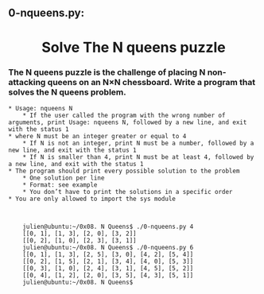 ## 0-nqueens.py:

<h1 style="text-align: center">Solve The N queens puzzle</h1>

### The N queens puzzle is the challenge of placing N non-attacking queens on an N×N chessboard. Write a program that solves the N queens problem.


	* Usage: nqueens N
		* If the user called the program with the wrong number of arguments, print Usage: nqueens N, followed by a new line, and exit with the status 1
	* where N must be an integer greater or equal to 4
		* If N is not an integer, print N must be a number, followed by a new line, and exit with the status 1
		* If N is smaller than 4, print N must be at least 4, followed by a new line, and exit with the status 1
	* The program should print every possible solution to the problem
		* One solution per line
		* Format: see example
		* You don’t have to print the solutions in a specific order
	* You are only allowed to import the sys module



		julien@ubuntu:~/0x08. N Queens$ ./0-nqueens.py 4
		[[0, 1], [1, 3], [2, 0], [3, 2]]
		[[0, 2], [1, 0], [2, 3], [3, 1]]
		julien@ubuntu:~/0x08. N Queens$ ./0-nqueens.py 6
		[[0, 1], [1, 3], [2, 5], [3, 0], [4, 2], [5, 4]]
		[[0, 2], [1, 5], [2, 1], [3, 4], [4, 0], [5, 3]]
		[[0, 3], [1, 0], [2, 4], [3, 1], [4, 5], [5, 2]]
		[[0, 4], [1, 2], [2, 0], [3, 5], [4, 3], [5, 1]]
		julien@ubuntu:~/0x08. N Queens$ 
